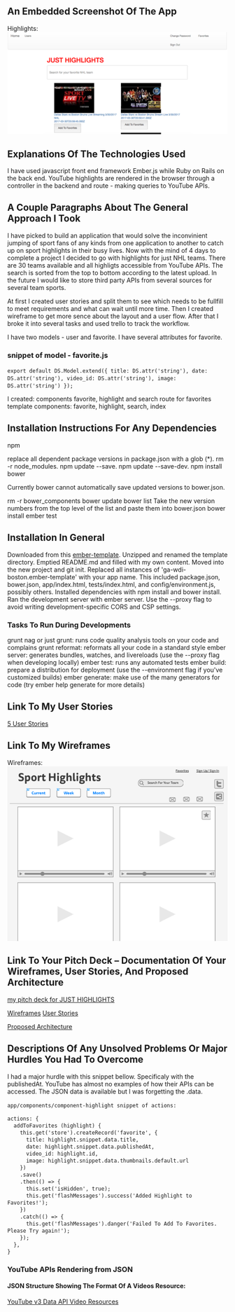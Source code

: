 ## An Embedded Screenshot Of The App
Highlights:
![highlights](https://raw.githubusercontent.com/skylarkJ/sport-client/feature/public/highlights.png "Highlights")

## Explanations Of The Technologies Used
I have used javascript front end framework Ember.js while Ruby on Rails on the back end.
YouTube highlights are rendered in the browser through a controller in the backend and route -
making queries to YouTube APIs.

## A Couple Paragraphs About The General Approach I Took
I have picked to build an application that would solve the inconvinient jumping of sport fans of any kinds from one application to another to catch up on sport highlights in their busy lives.
Now with the mind of 4 days to complete a project I decided to go with
highlights for just NHL teams. There are 30 teams available and all highligts accessible
from YouTube APIs. The search is sorted from the top to bottom according to the latest upload. In the future I would like to store third party APIs from several sources for several team sports.

At first I created user stories and split them to see which needs to be fullfill to meet requirements and what can wait until more time. Then I created wireframe to get more sence about the layout and a user flow. After that I broke it into several tasks and used trello to track the workflow.

I have two models - user and favorite. I have several attributes for favorite.
### snippet of model - favorite.js
`
export default DS.Model.extend({
  title: DS.attr('string'),
  date: DS.attr('string'),
  video_id: DS.attr('string'),
  image: DS.attr('string')
});
`

I created:
components favorite, highlight and search
route for favorites
template components: favorite, highlight, search, index

## Installation Instructions For Any Dependencies
npm

replace all dependent package versions in package.json with a glob (*).
rm -r node_modules.
npm update --save.
npm update --save-dev.
npm install
bower

Currently bower cannot automatically save updated versions to bower.json.

rm -r bower_components
bower update
bower list
Take the new version numbers from the top level of the list and paste them into bower.json
bower install
ember test

## Installation In General

Downloaded from this [ember-template](https://github.com/skylarkJ/ember-template).
Unzipped and renamed the template directory.
Emptied README.md and filled with my own content.
Moved into the new project and git init.
Replaced all instances of 'ga-wdi-boston.ember-template' with your app name. This included package.json, bower.json, app/index.html, tests/index.html, and config/environment.js, possibly others.
Installed dependencies with npm install and bower install.
Ran the development server with ember server. Use the --proxy flag to avoid writing development-specific CORS and CSP settings.

### Tasks To Run During Developments
grunt nag or just grunt: runs code quality analysis tools on your code and complains
grunt reformat: reformats all your code in a standard style
ember server: generates bundles, watches, and livereloads (use the --proxy flag when developing locally)
ember test: runs any automated tests
ember build: prepare a distribution for deployment (use the --environment flag if you've customized builds)
ember generate: make use of the many generators for code (try ember help generate for more details)


## Link To My User Stories
[5 User Stories](https://www.evernote.com/l/AUCS4safzslABoAwJb6duONcc8rbzzvRsaw)

## Link To My Wireframes
Wireframes:
![wireframe-sport](https://raw.githubusercontent.com/skylarkJ/sport-client/feature/public/wireframe-sport.png "Wireframes")

## Link To Your Pitch Deck – Documentation Of Your Wireframes, User Stories, And Proposed Architecture
[my pitch deck for JUST HIGHLIGHTS](https://docs.google.com/presentation/d/1CRXbgFHTlAKbT8JktzDg_p8uQ-_ymQN-vpW0kXDPWaU/edit?usp=sharing)

[Wireframes](https://www.evernote.com/l/AUCWu4rcvytES4RCCfHEfcSMPfHaP644Ybc)
[User Stories](https://www.evernote.com/l/AUCS4safzslABoAwJb6duONcc8rbzzvRsaw)

[Proposed Architecture](https://www.evernote.com/l/AUAhOWFkYg9P-oEawpN_yPQRtSccEMka-1s)

## Descriptions Of Any Unsolved Problems Or Major Hurdles You Had To Overcome

I had a major hurdle with this snippet bellow. Specificaly with the publishedAt. YouTube has almost no examples of how their APIs can be accessed. The JSON data is available but I was forgetting the .data.

`app/components/component-highlight snippet of actions:`

```
actions: {
  addToFavorites (highlight) {
    this.get('store').createRecord('favorite', {
      title: highlight.snippet.data.title,
      date: highlight.snippet.data.publishedAt,
      video_id: highlight.id,
      image: highlight.snippet.data.thumbnails.default.url
    })
    .save()
    .then(() => {
      this.set('isHidden', true);
      this.get('flashMessages').success('Added Highlight to Favorites!');
    })
    .catch(() => {
      this.get('flashMessages').danger('Failed To Add To Favorites. Please Try again!');
    });
  },
}
```

### YouTube APIs Rendering from JSON
#### JSON Structure Showing The Format Of A Videos Resource:
[YouTube v3 Data API Video Resources](https://developers.google.com/youtube/v3/docs/videos#resource)
